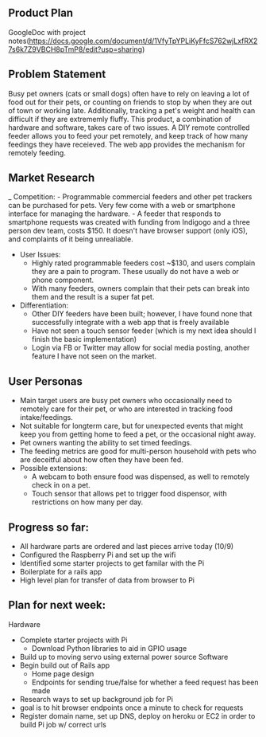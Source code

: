 ## Product Plan

GoogleDoc with project notes(https://docs.google.com/document/d/1VfyTpYPLiKyFfcS762wjLxfRX27s6k7Z9VBCH8pTmP8/edit?usp=sharing)

## Problem Statement  
Busy pet owners (cats or small dogs) often have to rely on leaving a lot of food out for their pets, or counting on friends to stop by when they are out of town or working late. Additionally, tracking a pet's weight and health can difficult if they are extrememly fluffy. This product, a combination of hardware and software, takes care of two issues. A DIY remote controlled feeder allows you to feed your pet remotely, and keep track of how many feedings they have receieved. The web app provides the mechanism for remotely feeding.

## Market Research  
  _ Competition:
    - Programmable commercial feeders and other pet trackers can be purchased for pets. Very few come with a web or smartphone interface for managing the hardware.
    - A feeder that responds to smartphone requests was created with funding from Indigogo and a three person dev team, costs $150. It doesn't have browser support (only iOS), and complaints of it being unrealiable.
  - User Issues:
    - Highly rated programmable feeders cost ~$130, and users complain they are a pain to program. These usually do not have a web or phone component.
    - With many feeders, owners complain that their pets can break into them and the result is a super fat pet.
  - Differentiation:
    - Other DIY feeders have been built; however, I have found none that successfully integrate with a web app that is freely available
    - Have not seen a touch sensor feeder (which is my next idea should I finish the basic implementation)
    - Login via FB or Twitter may allow for social media posting, another feature I have not seen on the market.


## User Personas  
  - Main target users are busy pet owners who occasionally need to remotely care for their pet, or who are interested in tracking food intake/feedings.
  - Not suitable for longterm care, but for unexpected events that might keep you from getting home to feed a pet, or the occasional night away.
  - Pet owners wanting the ability to set timed feedings.
  - The feeding metrics are good for multi-person household with pets who are deceitful about how often they have been fed.
  - Possible extensions:
    - A webcam to both ensure food was dispensed, as well to remotely check in on a pet.
    - Touch sensor that allows pet to trigger food dispensor, with restrictions on how many per day.

## Progress so far:
- All hardware parts are ordered and last pieces arrive today (10/9)
- Configured the Raspberry Pi and set up the wifi
- Identified some starter projects to get familar with the Pi
- Boilerplate for a rails app
- High level plan for transfer of data from browser to Pi

## Plan for next week:
Hardware
  - Complete starter projects with Pi
    - Download Python libraries to aid in GPIO usage
  - Build up to moving servo using external power source
Software
  - Begin build out of Rails app
    - Home page design
    - Endpoints for sending true/false for whether a feed request has been made
  - Research ways to set up background job for Pi
   - goal is to hit browser endpoints once a minute to check for requests
  - Register domain name, set up DNS, deploy on heroku or EC2 in order to build Pi job w/ correct urls

